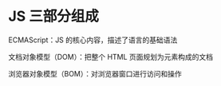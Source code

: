 # JS 三部分组成 [](#js三部分组成)

ECMAScript：JS 的核心内容，描述了语言的基础语法

文档对象模型（DOM）：把整个 HTML 页面规划为元素构成的文档

浏览器对象模型（BOM）：对浏览器窗口进行访问和操作
